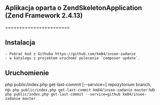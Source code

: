 Aplikacja oparta o ZendSkeletonApplication (Zend Framework 2.4.13)
------------

=======================

Instalacja
------------
    - Pobrać kod z Githuba https://github.com/km84/insee-zadanie
    - w katalogu z projektem uruchomć polecenie `composer update`.

Uruchomienie
------------
php public/index.php get-last-commit [--service=] repozytorium branch,
np. `php public/index.php get-last-commit km84/insee-zadanie master` lub `php public/index.php get-last-commit --service=github km84/insee-zadanie master`
